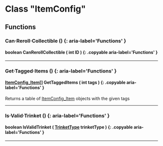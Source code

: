 # Class "ItemConfig"

## Functions

### Can·Reroll·Collectible () {: aria-label='Functions' }
#### boolean CanRerollCollectible ( int ID ) {: .copyable aria-label='Functions' }

___    
### Get·Tagged·Items () {: aria-label='Functions' }
#### [ItemConfig_Item](https://wofsauge.github.io/IsaacDocs/rep/ItemConfig_Item.html)[] GetTaggedItems ( int tags ) {: .copyable aria-label='Functions' }
Returns a table of [ItemConfig_Item](https://wofsauge.github.io/IsaacDocs/rep/ItemConfig_Item.html) objects with the given tags
___
### Is·Valid·Trinket () {: aria-label='Functions' }
#### boolean IsValidTrinket ( [TrinketType](https://wofsauge.github.io/IsaacDocs/rep/enums/TrinketType.html) trinketType ) {: .copyable aria-label='Functions' }

___